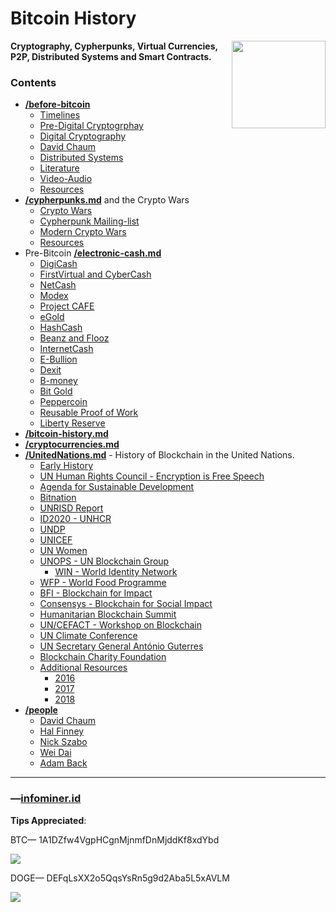 # Bitcoin History
<a href="https://infominer.id"><img src="https://infominer.id/images/infominer.png" align="right" width="150" height="140"></a>
**Cryptography, Cypherpunks, Virtual Currencies, P2P, Distributed Systems and Smart Contracts.**


### Contents

* [**/before-bitcoin**](#before-bitcoin)
  * [Timelines](/before-bitcoin/#timelines-)
  * [Pre-Digital Cryptogrphay](/before-bitcoin/#pre-digital-cryptography-)
  * [Digital Cryptography](/before-bitcoin/#digital-cryptography-)
  * [David Chaum](/before-bitcoin/#David-Chaum-)
  * [Distributed Systems](/before-bitcoin/#distributed-systems-)
  * [Literature](/before-bitcoin/#Literature-)
  * [Video-Audio](/before-bitcoin/#Video-Audio-)
  * [Resources](/before-bitcoin/#Resources-)
* [**/cypherpunks.md**](https://github.com/infominer33/bitcoin-history/blob/master/before-bitcoin/cypherpunks.md) and the Crypto Wars
  * [Crypto Wars](/before-bitcoin/cypherpunks.md#crypto-wars-)
  * [Cypherpunk Mailing-list](/before-bitcoin/cypherpunks.md#cypherpunk-mailinglist-)
  * [Modern Crypto Wars](/before-bitcoin/cypherpunks.md#modern-crypto-wars-)
  * [Resources](/before-bitcoin/cypherpunks.md#resources-)
* Pre-Bitcoin [**/electronic-cash.md**](/before-bitcoin/electronic-cash.md) 
  * [DigiCash](/before-bitcoin/electronic-cash.md#digicash-)
  * [FirstVirtual and CyberCash](/before-bitcoin/electronic-cash.md#FirstVirtual-and-CyberCash-)
  * [NetCash](/before-bitcoin/electronic-cash.md#netcash-)
  * [Modex](/before-bitcoin/electronic-cash.md#Modex-)
  * [Project CAFE](/before-bitcoin/electronic-cash.md#Project-Cafe-)
  * [eGold](/before-bitcoin/electronic-cash.md#eGold-)
  * [HashCash](/before-bitcoin/electronic-cash.md#HashCash-)
  * [Beanz and Flooz](/before-bitcoin/electronic-cash.md#beenz-and-flooz-)
  * [InternetCash](/before-bitcoin/electronic-cash.md#internetcash-)
  * [E-Bullion](/before-bitcoin/electronic-cash.md#E-Bullion-)
  * [Dexit](/before-bitcoin/electronic-cash.md#Dexit-)
  * [B-money](/before-bitcoin/electronic-cash.md#b-money-)
  * [Bit Gold](/before-bitcoin/electronic-cash.md#Bit-Gold-)
  * [Peppercoin](/before-bitcoin/electronic-cash.md#peppercoin-)
  * [Reusable Proof of Work](/before-bitcoin/electronic-cash.md#reusable-proof-of-work-)
  * [Liberty Reserve](/before-bitcoin/electronic-cash.md#liberty-reserve-)
* [**/bitcoin-history.md**](https://github.com/infominer33/bitcoin-history/blob/master/bitcoin-history.md) 
* [**/cryptocurrencies.md**](https://github.com/infominer33/bitcoin-history/blob/master/cryptocurrencies.md)
* [**/UnitedNations.md**](/UnitedNations.md) - History of Blockchain in the United Nations.
  * [Early History](/UnitedNations.md#early-history-)
  * [UN Human Rights Council - Encryption is Free Speech](/UnitedNations.md#un-human-rights-council---encryption-is-free-speech-)
  * [Agenda for Sustainable Development](/UnitedNations.md#agenda-for-sustainable-development-)
  * [Bitnation](/UnitedNations.md#bitnation-)
  * [UNRISD Report](/UnitedNations.md#unrisd-report-)
  * [ID2020 - UNHCR](/UnitedNations.md#id2020---unhcr-)
  * [UNDP](/UnitedNations.md#undp-)
  * [UNICEF](/UnitedNations.md#unicef-)
  * [UN Women](/UnitedNations.md#un-women-)
  * [UNOPS - UN Blockchain Group](/UnitedNations.md#unops---un-blockchain-group-)
    * [WIN - World Identity Network](/UnitedNations.md#win---world-identity-network-)  
  * [WFP - World Food Programme](/UnitedNations.md#wfp---world-food-programme-)
  * [BFI - Blockchain for Impact](/UnitedNations.md#bfi---blockchain-for-impact)
  * [Consensys - Blockchain for Social Impact](/UnitedNations.md#consensys---blockchain-for-social-impact)
  * [Humanitarian Blockchain Summit](/UnitedNations.md#humanitarian-blockchain-summit-)
  * [UN/CEFACT - Workshop on Blockchain](/UnitedNations.md#un-cefact---workshop-on-blockchain-)
  * [UN Climate Conference](/UnitedNations.md#un-climate-conference-)
  * [UN Secretary General António Guterres](/UnitedNations.md#un-secretary-general-antónio-guterres-)
  * [Blockchain Charity Foundation](/UnitedNations.md#blockchain-charity-foundation-)
  * [Additional Resources](/UnitedNations.md#additional-resources-)
    * [2016](/UnitedNations.md#2016-)
    * [2017](/UnitedNations.md#2017-)
    * [2018](/UnitedNations.md#2018-)
* [**/people**](/people)
  * [David Chaum](https://github.com/infominer33/bitcoin-history/blob/master/david-chaum.md)
  * [Hal Finney](https://github.com/infominer33/bitcoin-history/blob/master/hal-finney.md)
  * [Nick Szabo](https://github.com/infominer33/bitcoin-history/blob/master/nick-szabo.md)
  * [Wei Dai](https://github.com/infominer33/bitcoin-history/blob/master/wei-dai.md)
  * [Adam Back](https://github.com/infominer33/bitcoin-history/blob/master/adam-back.md)

---

### —[infominer.id](https://infominer.id)

**Tips Appreciated**:

BTC— 1A1DZfw4VgpHCgnMjnmfDnMjddKf8xdYbd

![](http://imgur.com/yXLLm9Bl.png) 

DOGE— DEFqLsXX2o5QqsYsRn5g9d2Aba5L5xAVLM

![](https://i.imgur.com/0zBLoUP.png) 

